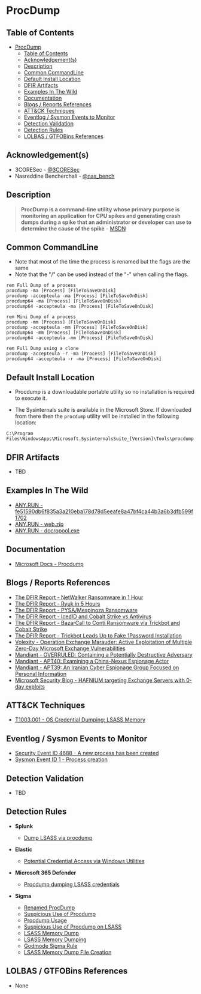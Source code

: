# ProcDump

## Table of Contents

- [ProcDump](#procdump)
  - [Table of Contents](#table-of-contents)
  - [Acknowledgement(s)](#acknowledgements)
  - [Description](#description)
  - [Common CommandLine](#common-commandline)
  - [Default Install Location](#default-install-location)
  - [DFIR Artifacts](#dfir-artifacts)
  - [Examples In The Wild](#examples-in-the-wild)
  - [Documentation](#documentation)
  - [Blogs / Reports References](#blogs--reports-references)
  - [ATT&CK Techniques](#attck-techniques)
  - [Eventlog / Sysmon Events to Monitor](#eventlog--sysmon-events-to-monitor)
  - [Detection Validation](#detection-validation)
  - [Detection Rules](#detection-rules)
  - [LOLBAS / GTFOBins References](#lolbas--gtfobins-references)

## Acknowledgement(s)

- 3CORESec - [@3CORESec](https://twitter.com/3CORESec)
- Nasreddine Bencherchali - [@nas_bench](https://twitter.com/nas_bench)

## Description

> **ProcDump is a command-line utility whose primary purpose is monitoring an application for CPU spikes and generating crash dumps during a spike that an administrator or developer can use to determine the cause of the spike** - [MSDN](https://docs.microsoft.com/en-us/sysinternals/downloads/procdump)

## Common CommandLine

- Note that most of the time the process is renamed but the flags are the same
- Note that the "/" can be used instead of the "-" when calling the flags.

```batch
rem Full Dump of a process
procdump -ma [Process] [FileToSaveOnDisk]
procdump -accepteula -ma [Process] [FileToSaveOnDisk]
procdump64 -ma [Process] [FileToSaveOnDisk]
procdump64 -accepteula -ma [Process] [FileToSaveOnDisk]

rem Mini Dump of a process
procdump -mm [Process] [FileToSaveOnDisk]
procdump -accepteula -mm [Process] [FileToSaveOnDisk]
procdump64 -mm [Process] [FileToSaveOnDisk]
procdump64 -accepteula -mm [Process] [FileToSaveOnDisk]

rem Full Dump using a clone
procdump -accepteula -r -ma [Process] [FileToSaveOnDisk]
procdump64 -accepteula -r -ma [Process] [FileToSaveOnDisk]
```

## Default Install Location

- Procdump is a downloadable portable utility so no installation is required to execute it.

- The Sysinternals suite is available in the Microsoft Store. If downloaded from there then the `procdump` utility will be installed in the following location:

```batch
C:\Program Files\WindowsApps\Microsoft.SysinternalsSuite_[Version]\Tools\procdump.exe
```

## DFIR Artifacts

- TBD

## Examples In The Wild

- [ANY.RUN - fe51590db6f835a3a210eba178d78d5eeafe8a47bf4ca44b3a6b3dfb599f1702](https://app.any.run/tasks/ead4a01b-51d7-49bb-aef7-73fee90f0aab/)
- [ANY.RUN - web.zip](https://app.any.run/tasks/23e63b67-9059-4cf1-ab4c-0f7ca9e8cb28/)
- [ANY.RUN - docropool.exe](https://app.any.run/tasks/93b9c322-ecfe-4e1d-80df-9b33759a10d7/)

## Documentation

- [Microsoft Docs - Procdump](https://docs.microsoft.com/en-us/sysinternals/downloads/procdump)

## Blogs / Reports References

- [The DFIR Report - NetWalker Ransomware in 1 Hour](https://thedfirreport.com/2020/08/31/netwalker-ransomware-in-1-hour/)
- [The DFIR Report - Ryuk in 5 Hours](https://thedfirreport.com/2020/10/18/ryuk-in-5-hours/)
- [The DFIR Report - PYSA/Mespinoza Ransomware](https://thedfirreport.com/2020/11/23/pysa-mespinoza-ransomware/)
- [The DFIR Report - IcedID and Cobalt Strike vs Antivirus](https://thedfirreport.com/2021/07/19/icedid-and-cobalt-strike-vs-antivirus/)
- [The DFIR Report - BazarCall to Conti Ransomware via Trickbot and Cobalt Strike](https://thedfirreport.com/2021/08/01/bazarcall-to-conti-ransomware-via-trickbot-and-cobalt-strike/)
- [The DFIR Report - Trickbot Leads Up to Fake 1Password Installation](https://thedfirreport.com/2021/08/16/trickbot-leads-up-to-fake-1password-installation/)
- [Volexity - Operation Exchange Marauder: Active Exploitation of Multiple Zero-Day Microsoft Exchange Vulnerabilities](https://www.volexity.com/blog/2021/03/02/active-exploitation-of-microsoft-exchange-zero-day-vulnerabilities/)
- [Mandiant - OVERRULED: Containing a Potentially Destructive Adversary](https://www.mandiant.com/resources/overruled-containing-a-potentially-destructive-adversary)
- [Mandiant - APT40: Examining a China-Nexus Espionage Actor](https://www.mandiant.com/resources/apt40-examining-a-china-nexus-espionage-actor)
- [Mandiant - APT39: An Iranian Cyber Espionage Group Focused on Personal Information](https://www.mandiant.com/resources/apt39-iranian-cyber-espionage-group-focused-on-personal-information)
- [Microsoft Security Blog - HAFNIUM targeting Exchange Servers with 0-day exploits](https://www.microsoft.com/security/blog/2021/03/02/hafnium-targeting-exchange-servers/)

## ATT&CK Techniques

- [T1003.001 - OS Credential Dumping: LSASS Memory](https://attack.mitre.org/techniques/T1003/001/)

## Eventlog / Sysmon Events to Monitor

- [Security Event ID 4688 - A new process has been created](https://www.ultimatewindowssecurity.com/securitylog/encyclopedia/event.aspx?eventID=4688)
- [Sysmon Event ID 1 - Process creation](https://www.ultimatewindowssecurity.com/securitylog/encyclopedia/event.aspx?eventid=90001)

## Detection Validation

- TBD

## Detection Rules

- **Splunk**
  - [Dump LSASS via procdump](https://research.splunk.com/endpoint/dump_lsass_via_procdump/)

- **Elastic**
  - [Potential Credential Access via Windows Utilities](https://github.com/elastic/detection-rules/blob/main/rules/windows/credential_access_cmdline_dump_tool.toml)

- **Microsoft 365 Defender**
  - [Procdump dumping LSASS credentials](https://github.com/microsoft/Microsoft-365-Defender-Hunting-Queries/blob/master/Credential%20Access/procdump-lsass-credentials.md)

- **Sigma**
  - [Renamed ProcDump](https://github.com/SigmaHQ/sigma/blob/master/rules/windows/process_creation/win_renamed_procdump.yml)
  - [Suspicious Use of Procdump](https://github.com/SigmaHQ/sigma/blob/master/rules/windows/process_creation/win_susp_procdump.yml)
  - [Procdump Usage](https://github.com/SigmaHQ/sigma/blob/master/rules/windows/process_creation/win_procdump.yml)
  - [Suspicious Use of Procdump on LSASS](https://github.com/SigmaHQ/sigma/blob/master/rules/windows/process_creation/win_susp_procdump_lsass.yml)
  - [LSASS Memory Dump](https://github.com/SigmaHQ/sigma/blob/master/rules/windows/process_access/sysmon_lsass_memdump.yml)
  - [LSASS Memory Dumping](https://github.com/SigmaHQ/sigma/blob/master/rules/windows/process_creation/win_lsass_dump.yml)
  - [Godmode Sigma Rule](https://github.com/SigmaHQ/sigma/blob/master/other/godmode_sigma_rule.yml)
  - [LSASS Memory Dump File Creation](https://github.com/SigmaHQ/sigma/blob/master/rules/windows/file_event/sysmon_lsass_memory_dump_file_creation.yml)

## LOLBAS / GTFOBins References

- None
